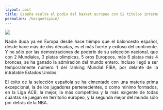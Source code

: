 ```yaml
---
layout: post
title: España asalta el podio del basket europeo con 52 títulos internacionales de sus clubes
permalink: /basquetspain/
---
```

![](https://phantom-marca.unidadeditorial.es/d6aaa17fbe73e24a9c5dd3a91c06bb3d/resize/660/f/webp/assets/multimedia/imagenes/2024/04/29/17144158646287.jpg)
<p Align=justify> Nadie duda ya en Europa desde hace tiempo que el baloncesto español, desde hace más de dos décadas, es el más fuerte y exitoso del continente. Y no sólo por las demostraciones de poderío de su selección nacional, que con 2 Mundiales, 3 platas olímpicas, 5 oros Europeos, más 6 platas más 4 bronces, se ha ganado la admiración del mundo entero. Incluso llegó a ser temporalmente número 1 del ranking Mundial FIBA, por delante de la intratable Estados Unidos.</p>
<p Align=justify>El éxito de la selección española se ha cimentado con una materia prima excepcional, la de los jugadores pertenecientes, o como mínimo formados, en la Liga ACB, la mejor, la más competitiva y la más exigente de todas cuantas se juegan en territorio europeo, y la segunda mejor del mundo sólo por detrás de la NBA.</p>



